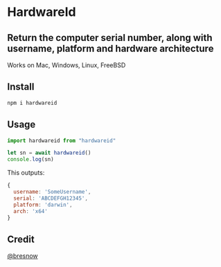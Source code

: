 # HardwareId
## Return the computer serial number, along with username, platform and hardware architecture
Works on Mac, Windows, Linux, FreeBSD

## Install
```js
npm i hardwareid
```

## Usage
```js
import hardwareid from "hardwareid"

let sn = await hardwareid()
console.log(sn)
```

This outputs:
```js
{
  username: 'SomeUsername',
  serial: 'ABCDEFGH12345',
  platform: 'darwin',
  arch: 'x64'
}
```

## Credit
[@bresnow](https://github.com/bresnow/chainlocker/blob/dev/cli/utils/auth.mts)

